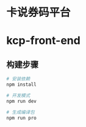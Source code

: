 # 卡说券码平台
# kcp-front-end
## 构建步骤

``` bash
# 安装依赖
npm install

# 开发模式
npm run dev

# 生成编译包
npm run pro
```